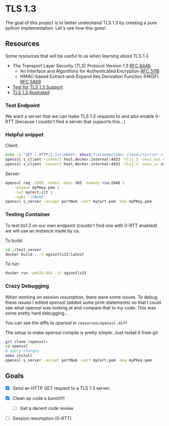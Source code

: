 # TLS 1.3
The goal of this project is to better understand TLS 1.3 by creating a pure python implementation. Let's see how this goes!


## Resources
Some resources that will be useful to us when learning about TLS 1.3
*  The Transport Layer Security (TLS) Protocol Version 1.3 [RFC 8446](https://tools.ietf.org/html/rfc8446)
    *  An Interface and Algorithms for Authenticated Encryption [RFC 5116](https://tools.ietf.org/html/rfc5116)
    *  HMAC-based Extract-and-Expand Key Derivation Function (HKDF) [RFC 5869](https://tools.ietf.org/html/rfc5869)
* [Test for TLS 1.3 Support](https://www.cdn77.com/tls-test)
* [TLS 1.3 illustrated](https://tls13.ulfheim.net/)

### Test Endpoint
We want a server that we can make TLS 1.3 requests to and also enable 0-RTT (because I couldn't find a server that supports this...)

### Helpful snippet
Client:

```bash
echo -e "GET / HTTP/1.1\r\nHost: $host\r\nConnection: close\r\n\r\n" > request.txt
openssl s_client -connect host.docker.internal:4433 -tls1_3 -sess_out session.pem -ign_eof < request.txt
openssl s_client -connect host.docker.internal:4433 -tls1_3 -sess_in session.pem -early_data request.txt
```

Server:
```bash
openssl req -x509 -nodes -days 365 -newkey rsa:2048 \
    -keyout myPKey.pem \
    -out myCert.crt \
    -subj '/CN=US'
openssl s_server -accept portNum -cert myCert.pem -key myPKey.pem
```

### Testing Container
To test tls1.3 on our own endpoint (couldn't find one with 0-RTT enabled) we will use an instance made by us.

To build:
```bash
cd ./test_server
docker build . -t nginxtls13:latest
```
To run:
```bash
docker run -p4433:443 -it nginxtls13
```

### Crazy Debugging
When working on session resumption, there were some issues. To debug these issues I edited openssl (added some print statements) so that I could see what openssl was looking at and compare that to my code. This was some pretty hard debugging...

You can see the diffs to openssl in ```resources/openssl.diff```

The setup to make openssl compile is pretty simple. Just install it from git 
```bash
git clone <openssl>
cd openssl
# apply changes
make install
openssl s_server -accept portNum -cert myCert.pem -key myPKey.pem
```

## Goals
 - [x] Send an HTTP GET request to a TLS 1.3 server.
 - [x] Clean up code a bunch!!!
    - [ ] Get a decent code review
 - [ ] Session resumption (0-RTT)

